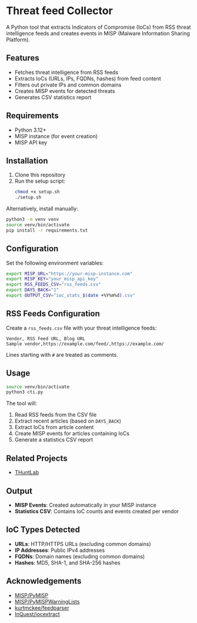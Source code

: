 # Threat feed Collector

A Python tool that extracts Indicators of Compromise (IoCs) from RSS threat intelligence feeds and creates events in MISP (Malware Information Sharing Platform).

## Features

- Fetches threat intelligence from RSS feeds
- Extracts IoCs (URLs, IPs, FQDNs, hashes) from feed content
- Filters out private IPs and common domains
- Creates MISP events for detected threats
- Generates CSV statistics report

## Requirements

- Python 3.12+
- MISP instance (for event creation)
- MISP API key

## Installation

1. Clone this repository
2. Run the setup script:
   ```bash
   chmod +x setup.sh
   ./setup.sh
   ```

Alternatively, install manually:
```bash
python3 -m venv venv
source venv/bin/activate
pip install -r requirements.txt
```

## Configuration

Set the following environment variables:

```bash
export MISP_URL="https://your-misp-instance.com"
export MISP_KEY="your_misp_api_key"
export RSS_FEEDS_CSV="rss_feeds.csv"
export DAYS_BACK="1"
export OUTPUT_CSV="ioc_stats_$(date +%Y%m%d).csv"
```

## RSS Feeds Configuration

Create a `rss_feeds.csv` file with your threat intelligence feeds:

```csv
Vendor, RSS Feed URL, Blog URL
Sample vendor,https://example.com/feed/,https://example.com/
```

Lines starting with `#` are treated as comments.

## Usage

```bash
source venv/bin/activate
python3 cti.py
```

The tool will:
1. Read RSS feeds from the CSV file
2. Extract recent articles (based on `DAYS_BACK`)
3. Extract IoCs from article content
4. Create MISP events for articles containing IoCs
5. Generate a statistics CSV report

## Related Projects
- [THuntLab](https://github.com/fukusuket/THuntLab)

## Output

- **MISP Events**: Created automatically in your MISP instance
- **Statistics CSV**: Contains IoC counts and events created per vendor

## IoC Types Detected

- **URLs**: HTTP/HTTPS URLs (excluding common domains)
- **IP Addresses**: Public IPv4 addresses
- **FQDNs**: Domain names (excluding common domains)
- **Hashes**: MD5, SHA-1, and SHA-256 hashes

## Acknowledgements
- [MISP/PyMISP](https://github.com/MISP/PyMISP)
- [MISP/PyMISPWarningLists](https://github.com/MISP/PyMISPWarningLists.git)
- [kurtmckee/feedparser](https://github.com/kurtmckee/feedparser)
- [InQuest/iocextract](https://github.com/InQuest/iocextract)